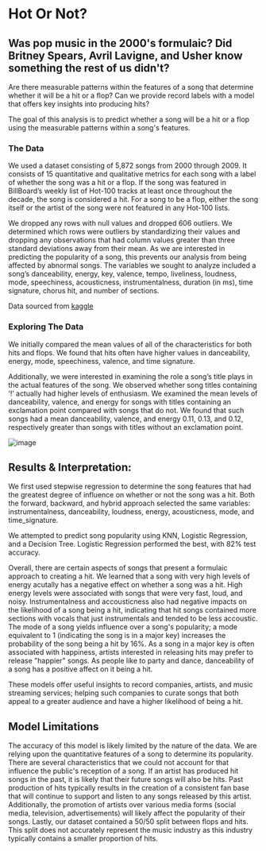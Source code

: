 # Hot Or Not? 

## Was pop music in the 2000's formulaic? Did Britney Spears, Avril Lavigne, and Usher know something the rest of us didn't? 

Are there measurable patterns within the features of a song that determine whether it will be a hit or a flop? Can we provide record labels with a model that offers key insights into producing hits?

The goal of this analysis is to predict whether a song will be a hit or a flop using the measurable patterns within a song's features.

### The Data

We used a dataset consisting of 5,872 songs from 2000 through 2009. It consists of 15 quantitative and qualitative metrics for each song with a label of whether the song was a hit or a flop. If the song was featured in BillBoard’s weekly list of Hot-100 tracks at least once throughout the decade, the song is considered a hit. For a song to be a flop, either the song itself or the artist of the song were not featured in any Hot-100 lists. 

We dropped any rows with null values and dropped 606 outliers. We determined which rows were outliers by standardizing their values and dropping any observations that had column values greater than three standard deviations away from their mean. As we are interested in predicting the popularity of a song, this prevents our analysis from being affected by abnormal songs. The variables we sought to analyze included a song’s danceability, energy, key, valence, tempo, liveliness, loudness, mode, speechiness, acousticness, instrumentalness, duration (in ms), time signature, chorus hit, and number of sections. 

Data sourced from [kaggle](https://www.kaggle.com/theoverman/the-spotify-hit-predictor-dataset)

### Exploring The Data

We initially compared the mean values of all of the characteristics for both hits and flops. We found that hits often have higher values in danceability, energy, mode, speechiness, valence, and time signature. 

Additionally, we were interested in examining the role a song’s title plays in the actual features of the song. We observed whether song titles containing ‘!’ actually had higher levels of enthusiasm. We examined the mean levels of danceability, valence, and energy for songs with titles containing an exclamation point compared with songs that do not. We found that such songs had a mean danceability, valence, and energy 0.11, 0.13, and 0.12, respectively greater than songs with titles without an exclamation point. 

![image](https://user-images.githubusercontent.com/68126147/94950216-dd132100-04a7-11eb-9e56-0021231e0446.png)

## Results & Interpretation:

We first used stepwise regression to determine the song features that had the greatest degree of influence on whether or not the song was a hit. Both the forward, backward, and hybrid approach selected the same variables: instrumentalness, danceability, loudness, energy, acousticness, mode, and time_signature.

We attempted to predict song popularity using KNN, Logistic Regression, and a Decision Tree. Logistic Regression performed the best, with 82% test accuracy. 

Overall, there are certain aspects of songs that present a formulaic approach to creating a hit. 
We learned that a song with very high levels of energy acutally has a negative effect on whether a song was a hit. High energy levels were associated with songs that were very fast, loud, and noisy. Instrumentalness and accousticness also had negative impacts on the likelihood of a song being a hit, indicating that hit songs contained more sections with vocals that just instrumentals and tended to be less accoustic. The mode of a song yields influence over a song's popularity; a mode equivalent to 1 (indicating the song is in a major key) increases the probability of the song being a hit by 16%. As a song in a major key is often associated with happiness, artists interested in releasing hits may prefer to release "happier" songs. As people like to party and dance, danceability of a song has a positive affect on it being a hit.

These models offer useful insights to record companies, artists, and music streaming services; helping such companies to curate songs that both appeal to a greater audience and have a higher likelihood of being a hit.

## Model Limitations

The accuracy of this model is likely limited by the nature of the data. We are relying upon the quantitative features of a song to determine its popularity. There are several characteristics that we could not account for that influence the public's reception of a song. If an artist has produced hit songs in the past, it is likely that their future songs will also be hits. Past production of hits typically results in the creation of a consistent fan base that will continue to support and listen to any songs released by this artist. Additionally, the promotion of artists over various media forms (social media, television, advertisements) will likely affect the popularity of their songs. Lastly, our dataset contained a 50/50 split between flops and hits. This split does not accurately represent the music industry as this industry typically contains a smaller proportion of hits.



